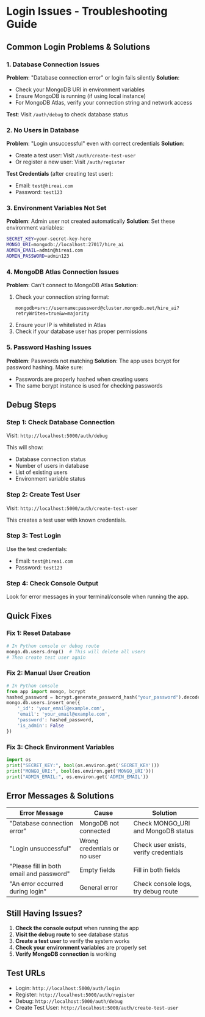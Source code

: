 # Login Issues - Troubleshooting Guide

## Common Login Problems & Solutions

### 1. **Database Connection Issues**

**Problem**: "Database connection error" or login fails silently
**Solution**: 
- Check your MongoDB URI in environment variables
- Ensure MongoDB is running (if using local instance)
- For MongoDB Atlas, verify your connection string and network access

**Test**: Visit `/auth/debug` to check database status

### 2. **No Users in Database**

**Problem**: "Login unsuccessful" even with correct credentials
**Solution**: 
- Create a test user: Visit `/auth/create-test-user`
- Or register a new user: Visit `/auth/register`

**Test Credentials** (after creating test user):
- Email: `test@hireai.com`
- Password: `test123`

### 3. **Environment Variables Not Set**

**Problem**: Admin user not created automatically
**Solution**: Set these environment variables:
```bash
SECRET_KEY=your-secret-key-here
MONGO_URI=mongodb://localhost:27017/hire_ai
ADMIN_EMAIL=admin@hireai.com
ADMIN_PASSWORD=admin123
```

### 4. **MongoDB Atlas Connection Issues**

**Problem**: Can't connect to MongoDB Atlas
**Solution**:
1. Check your connection string format:
   ```
   mongodb+srv://username:password@cluster.mongodb.net/hire_ai?retryWrites=true&w=majority
   ```
2. Ensure your IP is whitelisted in Atlas
3. Check if your database user has proper permissions

### 5. **Password Hashing Issues**

**Problem**: Passwords not matching
**Solution**: The app uses bcrypt for password hashing. Make sure:
- Passwords are properly hashed when creating users
- The same bcrypt instance is used for checking passwords

## Debug Steps

### Step 1: Check Database Connection
Visit: `http://localhost:5000/auth/debug`

This will show:
- Database connection status
- Number of users in database
- List of existing users
- Environment variable status

### Step 2: Create Test User
Visit: `http://localhost:5000/auth/create-test-user`

This creates a test user with known credentials.

### Step 3: Test Login
Use the test credentials:
- Email: `test@hireai.com`
- Password: `test123`

### Step 4: Check Console Output
Look for error messages in your terminal/console when running the app.

## Quick Fixes

### Fix 1: Reset Database
```python
# In Python console or debug route
mongo.db.users.drop()  # This will delete all users
# Then create test user again
```

### Fix 2: Manual User Creation
```python
# In Python console
from app import mongo, bcrypt
hashed_password = bcrypt.generate_password_hash("your_password").decode('utf-8')
mongo.db.users.insert_one({
    '_id': 'your_email@example.com',
    'email': 'your_email@example.com',
    'password': hashed_password,
    'is_admin': False
})
```

### Fix 3: Check Environment Variables
```python
import os
print("SECRET_KEY:", bool(os.environ.get('SECRET_KEY')))
print("MONGO_URI:", bool(os.environ.get('MONGO_URI')))
print("ADMIN_EMAIL:", os.environ.get('ADMIN_EMAIL'))
```

## Error Messages & Solutions

| Error Message | Cause | Solution |
|---------------|-------|----------|
| "Database connection error" | MongoDB not connected | Check MONGO_URI and MongoDB status |
| "Login unsuccessful" | Wrong credentials or no user | Check user exists, verify credentials |
| "Please fill in both email and password" | Empty fields | Fill in both fields |
| "An error occurred during login" | General error | Check console logs, try debug route |

## Still Having Issues?

1. **Check the console output** when running the app
2. **Visit the debug route** to see database status
3. **Create a test user** to verify the system works
4. **Check your environment variables** are properly set
5. **Verify MongoDB connection** is working

## Test URLs

- Login: `http://localhost:5000/auth/login`
- Register: `http://localhost:5000/auth/register`
- Debug: `http://localhost:5000/auth/debug`
- Create Test User: `http://localhost:5000/auth/create-test-user`
